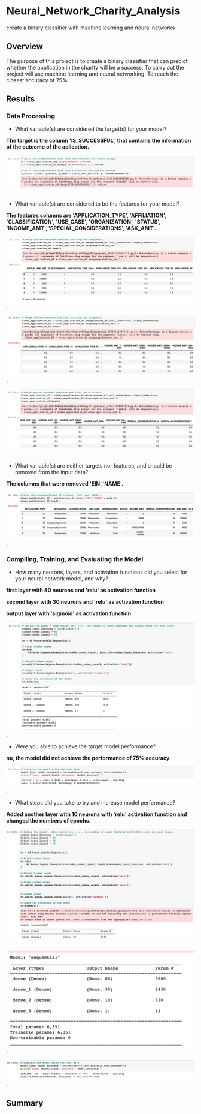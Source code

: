 # Neural_Network_Charity_Analysis
create a binary classifier with machine learning and neural networks

## Overview
The purpose of this project is to create a binary classifier that can predict whether 
the application in the charity will be a success. To carry out the project will use machine 
learning and neural networking. To reach the closest accuracy of 75%.

## Results 

### Data Processing 

- What variable(s) are considered the target(s) for your model?

**The target is the column 'IS_SUCCESSFUL', that contains the information of the outcome 
of the aplication.**


![neural_1](png/neural_1.png).

- What variable(s) are considered to be the features for your model?

**The features columns are 'APPLICATION_TYPE', 'AFFILIATION', 'CLASSIFICATION', 'USE_CASE', 
'ORGANIZATION', 'STATUS', 'INCOME_AMT', 'SPECIAL_CONSIDERATIONS', 'ASK_AMT'.**

![neural_2](png/neural_2.png).

![neural_3](png/neural_3.png).

![neural_4](png/neural_4.png).



- What variable(s) are neither targets nor features, and should be removed from the input data?

**The columns that were removed 'EIN','NAME'.**


![neural_5](png/neural_5.png).


### Compiling, Training, and Evaluating the Model

- How many neurons, layers, and activation functions did you select for your neural network model, and why?

**first layer with 80 neurons and 'relu' as activation function**

**second layer with 30 neurons and 'relu' as activation function**

**output layer with 'sigmoid' as activation function**


![neural_6](png/neural_6.png).

- Were you able to achieve the target model performance?

**no, the model did not achieve the performance of 75% accuracy.**

![neural_7](png/neural_7.png).

- What steps did you take to try and increase model performance?

**Added another layer with 10 neurons with 'relu' activation function and changed the numbers of epochs.**


![neural_9](png/neural_9.png).


![neural_10](png/neural_10.png).


![neural_8](png/neural_8.png).

## Summary 

